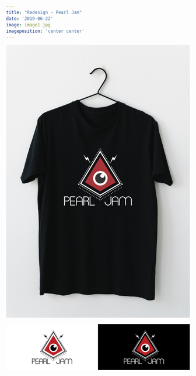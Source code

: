 ```yaml
---
title: "Redesign - Pearl Jam"
date: '2019-06-22'
image: image1.jpg
imageposition: 'center center'
---
```


![image1](./image1.jpg)

![image2](./image2.jpg)

